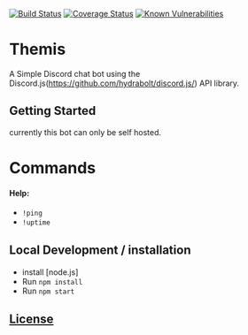 [![Build Status](https://travis-ci.org/ryanSN/Themis-bot.svg?branch=master)](https://travis-ci.org/ryanSN/Themis-bot)
[![Coverage Status](https://coveralls.io/repos/github/ryanSN/Themis-bot/badge.svg?branch=master)](https://coveralls.io/github/ryanSN/Themis-bot?branch=master)
[![Known Vulnerabilities](https://snyk.io/test/github/ryansn/themis-bot/badge.svg)](https://snyk.io/test/github/ryansn/themis-bot)

# Themis
A Simple Discord chat bot using the Discord.js(https://github.com/hydrabolt/discord.js/) API library.

## Getting Started
currently this bot can only be self hosted.  


# Commands
#### Help:
 - `!ping`
 - `!uptime`

## Local Development / installation
####
- install [node.js]
- Run `npm install`
- Run `npm start`


## [License](LICENSE)
